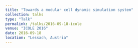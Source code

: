 ```yaml
---
title: "Towards a modular cell dynamic simulation system"
collection: talks
type: "Talk"
permalink: /talks/2016-09-18-icole
venue: "ICOLE 2016"
date: 2016-09-18
location: "Lessach, Austria"
---
```


